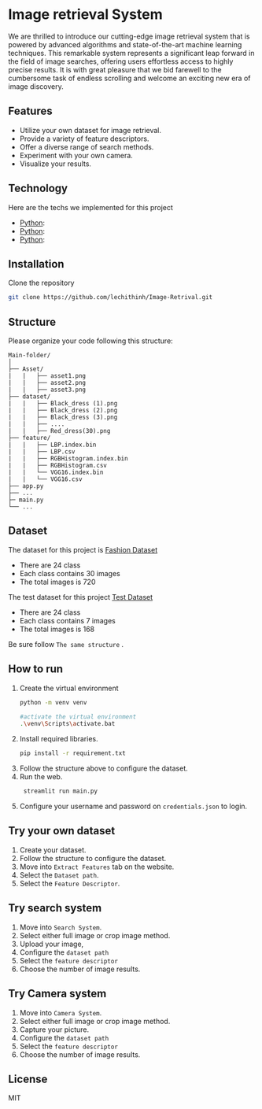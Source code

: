 # Image retrieval System

We are thrilled to introduce our cutting-edge image retrieval system that is powered by advanced algorithms and state-of-the-art machine learning techniques. This remarkable system represents a significant leap forward in the field of image searches, offering users effortless access to highly precise results. It is with great pleasure that we bid farewell to the cumbersome task of endless scrolling and welcome an exciting new era of image discovery.

## Features


- Utilize your own dataset for image retrieval.
- Provide a variety of feature descriptors.
- Offer a diverse range of search methods.
- Experiment with your own camera.
- Visualize your results.

## Technology

Here are the techs we implemented for this project

-  [Python](https://nodejs.org/): 
-  [Python](https://nodejs.org/): 
-  [Python](https://nodejs.org/): 

## Installation
Clone the repository

```sh
git clone https://github.com/lechithinh/Image-Retrival.git
```

## Structure

Please organize your code following this structure: 

```
Main-folder/
│
├── Asset/ 
|   |   ├── asset1.png
|   |   ├── asset2.png
|   |   ├── asset3.png
├── dataset/ 
|   |   ├── Black_dress (1).png
|   |   ├── Black_dress (2).png
|   |   ├── Black_dress (3).png
|   |   ├── ....
|   |   ├── Red_dress(30).png
├── feature/
|   |   ├── LBP.index.bin
|   |   ├── LBP.csv
|   |   ├── RGBHistogram.index.bin
|   |   ├── RGBHistogram.csv
|   |   └── VGG16.index.bin
|   |   └── VGG16.csv
├── app.py
├── ...
├─ main.py
└── ...
```

## Dataset

The dataset for this project is [Fashion Dataset](https://nodejs.org/)
+ There are 24 class
+ Each class contains 30 images
+ The total images is 720

The test dataset for this project [Test Dataset](https://nodejs.org/)
+ There are 24 class
+ Each class contains 7 images
+ The total images is 168

Be sure follow `The same structure` .

## How to run
1. Create the virtual environment
    ```sh
    python -m venv venv
    
    #activate the virtual environment
    .\venv\Scripts\activate.bat
    ```
2. Install required libraries.
    ```sh
    pip install -r requirement.txt
    ```
3. Follow the structure above to configure the dataset.
4. Run the web.
    ```sh
     streamlit run main.py
    ```
5. Configure your username and password on `credentials.json` to login.
## Try your own dataset
1. Create your dataset.
2. Follow the structure to configure the dataset.
3. Move into `Extract Features` tab on the website.
4. Select the `Dataset path`.
5. Select  the `Feature Descriptor`.

## Try search system
1. Move into `Search System`.
2. Select either full image or crop image method.
3. Upload your image,
4. Configure the `dataset path`
5. Select the `feature descriptor` 
6. Choose the number of image results.

## Try Camera system
1. Move into `Camera System`.
2. Select either full image or crop image method.
3. Capture your picture.
4. Configure the `dataset path`
5. Select the `feature descriptor` 
6. Choose the number of image results.

## License

MIT


